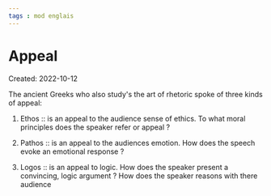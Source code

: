 ```yaml
---
tags : mod englais
---
```

# Appeal
Created: 2022-10-12 

The ancient Greeks who also study's the art of rhetoric spoke of three kinds of appeal: 

1. Ethos :: is an appeal to the audience sense of ethics. To what moral principles does the speaker refer or appeal ? 
<!--SR:!2023-05-03,100,230-->

2. Pathos :: is an appeal to the audiences emotion. How does the speech evoke an emotional response ?
<!--SR:!2023-01-27,11,190-->
 
3. Logos :: is an appeal to logic. How does the speaker present a convincing, logic argument ? How does the speaker reasons with there audience
<!--SR:!2023-05-03,100,230-->
